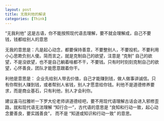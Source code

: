 ```yaml
---
layout: post
title: 无我利他的解读
categories: [Think]
---
```


“无我利他” 这是古语，你不能按照现代语去理解，要不就会理解成，自己不要钱，钱都给别人的意思

无我的意思是：凡是起心动念，都要保持善意，不要整别人，不要投机，不要利用小心思欺负别人傻。简而言之，就是克制自己的欲望，注意是 “克制” 自己的欲望，不是没欲望，也不是自己躺着啥都不干，不要钱。只有时时刻刻克制自己的欲望，心怀善良，团队才能愿意跟着你干。

利他是意思是： 企业先给别人带去价值，自己才能赚到钱，做人做事讲诚信。只有你帮别人赚到钱，或者帮别人省钱，别人才愿意给你钱。利他不是道德修养要求，而是商业基石，只有利他，别人才会利你。

建议喜马拉雅听一下罗大伦老师讲道德经吧，要不用现代语理解古话会进入邪修歪路，就和现代语无法理解 “知行合一”，古代语的意思是 “良知和行动一致，起心动念要善良，要实践善良”， 而不是 “知道或知识和行动一致” 的意思。
